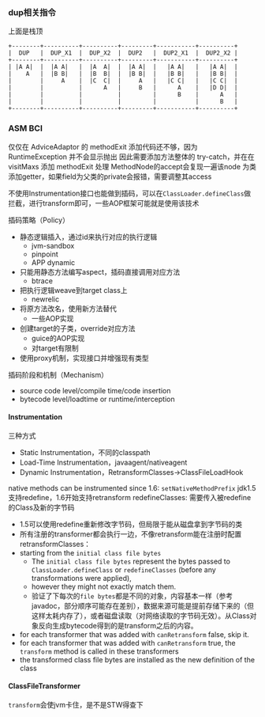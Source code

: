### dup相关指令
上面是栈顶

    +--------+----------+----------+---------+-----------+----------+
    |  DUP   |  DUP_X1  |  DUP_X2  |  DUP2   |  DUP2_X1  |  DUP2_X2 |
    +--------+----------+----------+---------+-----------+----------+
    | |A A|  |  |A A|   |  |A  A|  |  |A A|  |   |A A|   |   |A A|  |
    |    A   |  |B B|   |  |B  B|  |  |B B|  |   |B B|   |   |B B|  |
    |        |     A    |  |C  C|  |     A   |   |C C|   |   |C C|  |
    |        |          |      A   |     B   |      A    |   |D D|  |
    |        |          |          |         |      B    |      A   |
    |        |          |          |         |           |      B   |
    +--------+----------+----------+---------+-----------+----------+

### ASM BCI
仅仅在 AdviceAdaptor 的 methodExit 添加代码还不够，因为 RuntimeException 并不会显示抛出
    因此需要添加方法整体的 try-catch，并在在 visitMaxs 添加 methodExit 处理
MethodNode的accept会复现一遍该node
为类添加getter，如果field为父类的private会报错，需要调整其access

不使用Instrumentation接口也能做到插码，可以在`ClassLoader.defineClass`做拦截，进行transform即可，一些AOP框架可能就是使用该技术

插码策略（Policy）
- 静态逻辑插入，通过id来执行对应的执行逻辑
    - jvm-sandbox
    - pinpoint
    - APP dynamic
- 只能用静态方法编写aspect，插码直接调用对应方法
    - btrace
- 把执行逻辑weave到target class上
    - newrelic
- 将原方法改名，使用新方法替代
    - 一些AOP实现
- 创建target的子类，override对应方法
    - guice的AOP实现
    - 对target有限制
- 使用proxy机制，实现接口并增强现有类型

插码阶段和机制（Mechanism）
- source code level/compile time/code insertion
- bytecode level/loadtime or runtime/interception

#### Instrumentation
三种方式
- Static Instrumentation，不同的classpath
- Load-Time Instrumentation，javaagent/nativeagent
- Dynamic Instrumentation，RetransformClasses->ClassFileLoadHook

native methods can be instrumented since 1.6: `setNativeMethodPrefix`
jdk1.5支持redefine，1.6开始支持retransform
redefineClasses: 需要传入被redefine的Class及新的字节码
- 1.5可以使用redefine重新修改字节码，但局限于能从磁盘拿到字节码的类
- 所有注册的transformer都会执行一边，不像retransform能在注册时配置
retransformClasses：
- starting from the `initial class file bytes`
    - The `initial class file bytes` represent the bytes passed to `ClassLoader.defineClass` or `redefineClasses` (before any transformations were applied),
    - however they might not exactly match them.
    - 验证了下每次的`file bytes`都是不同的对象，内容基本一样（参考javadoc，部分顺序可能存在差别），数据来源可能是提前存储下来的（但这样太耗内存了），或者磁盘读取（对网络读取的字节码无效）。从Class对象反向生成bytecode得到的是transform之后的内容。
- for each transformer that was added with `canRetransform` false, skip it.
- for each transformer that was added with `canRetransform` true, the `transform` method is called in these transformers
- the transformed class file bytes are installed as the new definition of the class

#### ClassFileTransformer
`transform`会使jvm卡住，是不是STW得查下
